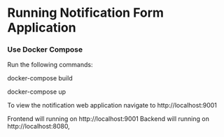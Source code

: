 # Running Notification Form Application

### Use Docker Compose
Run the following commands:

docker-compose build

docker-compose up

To view the notification web application navigate to http://localhost:9001

Frontend will running on http://localhost:9001
Backend will running on http://localhost:8080,
